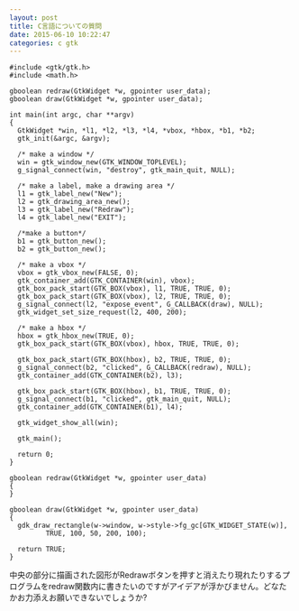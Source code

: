 ```yaml
---
layout: post
title: C言語についての質問
date: 2015-06-10 10:22:47
categories: c gtk
---
```

<!-- {% raw %} -->
<pre><code>#include &lt;gtk/gtk.h&gt;
#include &lt;math.h&gt;

gboolean redraw(GtkWidget *w, gpointer user_data);
gboolean draw(GtkWidget *w, gpointer user_data);

int main(int argc, char **argv)
{
  GtkWidget *win, *l1, *l2, *l3, *l4, *vbox, *hbox, *b1, *b2;
  gtk_init(&amp;argc, &amp;argv);

  /* make a window */
  win = gtk_window_new(GTK_WINDOW_TOPLEVEL);
  g_signal_connect(win, "destroy", gtk_main_quit, NULL);

  /* make a label, make a drawing area */
  l1 = gtk_label_new("New");
  l2 = gtk_drawing_area_new();
  l3 = gtk_label_new("Redraw");
  l4 = gtk_label_new("EXIT");

  /*make a button*/
  b1 = gtk_button_new();
  b2 = gtk_button_new();

  /* make a vbox */
  vbox = gtk_vbox_new(FALSE, 0);
  gtk_container_add(GTK_CONTAINER(win), vbox);
  gtk_box_pack_start(GTK_BOX(vbox), l1, TRUE, TRUE, 0);
  gtk_box_pack_start(GTK_BOX(vbox), l2, TRUE, TRUE, 0);
  g_signal_connect(l2, "expose_event", G_CALLBACK(draw), NULL);
  gtk_widget_set_size_request(l2, 400, 200);

  /* make a hbox */
  hbox = gtk_hbox_new(TRUE, 0);
  gtk_box_pack_start(GTK_BOX(vbox), hbox, TRUE, TRUE, 0);

  gtk_box_pack_start(GTK_BOX(hbox), b2, TRUE, TRUE, 0);
  g_signal_connect(b2, "clicked", G_CALLBACK(redraw), NULL);
  gtk_container_add(GTK_CONTAINER(b2), l3);

  gtk_box_pack_start(GTK_BOX(hbox), b1, TRUE, TRUE, 0);
  g_signal_connect(b1, "clicked", gtk_main_quit, NULL);
  gtk_container_add(GTK_CONTAINER(b1), l4);

  gtk_widget_show_all(win);

  gtk_main();

  return 0;
}

gboolean redraw(GtkWidget *w, gpointer user_data)
{ 
}

gboolean draw(GtkWidget *w, gpointer user_data) 
{
  gdk_draw_rectangle(w-&gt;window, w-&gt;style-&gt;fg_gc[GTK_WIDGET_STATE(w)],
         TRUE, 100, 50, 200, 100);

  return TRUE;
}
</code></pre>

<p>中央の部分に描画された図形がRedrawボタンを押すと消えたり現れたりするプログラムをredraw関数内に書きたいのですがアイデアが浮かびません。どなたかお力添えお願いできないでしょうか?</p>
<!-- {% endraw %} -->
